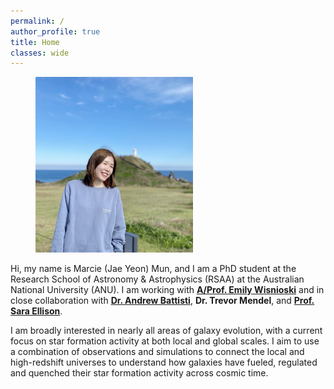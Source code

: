 ```yaml
---
permalink: /
author_profile: true
title: Home
classes: wide
---
```


<figure style="width: 50%" class="align-right">
  <a href="/assets/images/profile.jpeg" title="Home Photo" alt="Home Photo">
  <img src="/assets/images/profile.jpeg" alt=""></a>
</figure>

Hi, my name is Marcie (Jae Yeon) Mun, and I am a PhD student at the Research School of Astronomy & Astrophysics (RSAA) at the Australian National University (ANU). I am working with [**A/Prof. Emily Wisnioski**](https://wisnioski.github.io/) and in close collaboration with [**Dr. Andrew Battisti**](https://sites.google.com/view/ajbattisti/home), **Dr. Trevor Mendel**, and [**Prof. Sara Ellison**](https://www.astro.uvic.ca/~sara/).

I am broadly interested in nearly all areas of galaxy evolution, with a current focus on star formation activity at both local and global scales. I aim to use a combination of observations and simulations to connect the local and high-redshift universes to understand how galaxies have fueled, regulated and quenched their star formation activity across cosmic time. 

